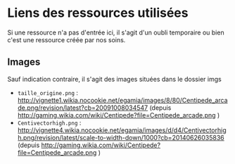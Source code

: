 # Liens des ressources utilisées

Si une ressource n'a pas d'entrée ici, il s'agit d'un oubli temporaire ou bien c'est une ressource créée par nos soins.

## Images

Sauf indication contraire, il s'agit des images situées dans le dossier imgs

- `taille_origine.png` : http://vignette1.wikia.nocookie.net/egamia/images/8/80/Centipede_arcade.png/revision/latest?cb=20091008034547 (depuis http://gaming.wikia.com/wiki/Centipede?file=Centipede_arcade.png )
- `Centivectorhigh.png` : http://vignette4.wikia.nocookie.net/egamia/images/d/d4/Centivectorhigh.png/revision/latest/scale-to-width-down/1000?cb=20140626035836 (depuis http://gaming.wikia.com/wiki/Centipede?file=Centipede_arcade.png )
